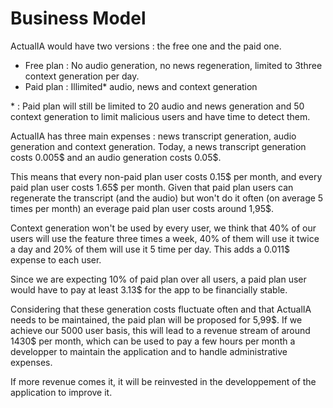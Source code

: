 # Business Model

ActualIA would have two versions : the free one and the paid one.

- Free plan : No audio generation, no news regeneration, limited to 3three context generation per day.
- Paid plan : Illimited\* audio, news and context generation

\* : Paid plan will still be limited to 20 audio and news generation and 50 context generation to limit malicious users and have time to detect them.

ActualIA has three main expenses : news transcript generation, audio generation and context generation. Today, a news transcript generation costs 0.005\$ and an audio generation costs 0.05\$.

This means that every non-paid plan user costs 0.15\$ per month, and every paid plan user costs 1.65\$ per month. Given that paid plan users can regenerate the transcript (and the audio) but won't do it often (on average 5 times per month) an everage paid plan user costs around 1,95\$.

Context generation won't be used by every user, we think that 40% of our users will use the feature three times a week, 40% of them will use it twice a day and 20% of them will use it 5 time per day. This adds a 0.011\$ expense to each user.

Since we are expecting 10% of paid plan over all users, a paid plan user would have to pay at least 3.13\$ for the app to be financially stable.

Considering that these generation costs fluctuate often and that ActualIA needs to be maintained, the paid plan will be proposed for 5,99\$. If we achieve our 5000 user basis, this will lead to a revenue stream of around 1430\$ per month, which can be used to pay a few hours per month a developper to maintain the application and to handle administrative expenses.

If more revenue comes it, it will be reinvested in the developpement of the application to improve it.
